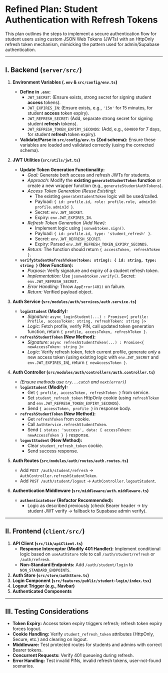 # Refined Plan: Student Authentication with Refresh Tokens

This plan outlines the steps to implement a secure authentication flow for student users using custom JSON Web Tokens (JWTs) with an HttpOnly refresh token mechanism, mimicking the pattern used for admin/Supabase authentication.

---

## I. Backend (`server/src/`)

1.  **Environment Variables (`.env` & `src/config/env.ts`)**
    *   **Define in `.env`:**
        *   `JWT_SECRET`: (Ensure exists, strong secret for signing student **access** tokens).
        *   `JWT_EXPIRES_IN`: (Ensure exists, e.g., `'15m'` for 15 minutes, for student **access** token expiry).
        *   `JWT_REFRESH_SECRET`: (Add, separate strong secret for signing student **refresh** tokens).
        *   `JWT_REFRESH_TOKEN_EXPIRY_SECONDS`: (Add, e.g., `604800` for 7 days, for student **refresh** token expiry).
    *   **Validate/Parse in `src/config/env.ts` (Zod schema):** Ensure these variables are loaded and validated correctly (using the corrected schema).

2.  **JWT Utilities (`src/utils/jwt.ts`)**
    *   **Update Token Generation Functionality:**
        *   *Goal:* Generate *both* access and refresh JWTs for students.
        *   *Approach:* Modify the **existing `generateStudentToken` function** or create a new wrapper function (e.g., `generateStudentAuthTokens`).
        *   *Access Token Generation (Reuse Existing):*
            *   The existing `generateStudentToken` logic will be used/called.
            *   Payload: `{ id: profile.id, role: profile.role, adminId: profile.adminId }`.
            *   Secret: `env.JWT_SECRET`.
            *   Expiry: `env.JWT_EXPIRES_IN`.
        *   *Refresh Token Generation (Add New):*
            *   Implement logic using `jsonwebtoken.sign()`.
            *   Payload: `{ id: profile.id, type: 'student_refresh' }`.
            *   Secret: `env.JWT_REFRESH_SECRET`.
            *   Expiry: Parsed `env.JWT_REFRESH_TOKEN_EXPIRY_SECONDS`.
        *   *Return:* The function should return `{ accessToken, refreshToken }`.
    *   **`verifyStudentRefreshToken(token: string): { id: string, type: string }` (New Function):**
        *   *Purpose:* Verify signature and expiry of a student refresh token.
        *   *Implementation:* Use `jsonwebtoken.verify()`. Secret: `env.JWT_REFRESH_SECRET`.
        *   *Error Handling:* Throw `AppError(401)` on failure.
        *   *Return:* Verified payload object.

3.  **Auth Service (`src/modules/auth/services/auth.service.ts`)**
    *   **`loginStudent` (Modify):**
        *   *Signature:* `async loginStudent(...) : Promise<{ profile: Profile, accessToken: string, refreshToken: string }>`
        *   *Logic:* Fetch profile, verify PIN, call updated token generation function, return `{ profile, accessToken, refreshToken }`.
    *   **`refreshStudentToken` (New Method):**
        *   *Signature:* `async refreshStudentToken(...) : Promise<{ newAccessToken: string }>`
        *   *Logic:* Verify refresh token, fetch current profile, generate *only* a new access token (using existing logic with `env.JWT_SECRET` and `env.JWT_EXPIRES_IN`), return `{ newAccessToken }`.

4.  **Auth Controller (`src/modules/auth/controllers/auth.controller.ts`)**
    *   *(Ensure methods use `try...catch` and `next(error)`)*
    *   **`loginStudent` (Modify):**
        *   Get `{ profile, accessToken, refreshToken }` from service.
        *   Set `student_refresh_token` HttpOnly cookie (using `refreshToken` and `env.JWT_REFRESH_TOKEN_EXPIRY_SECONDS`).
        *   Send `{ accessToken, profile }` in response body.
    *   **`refreshStudentToken` (New Method):**
        *   Get `refreshToken` from cookie.
        *   Call `AuthService.refreshStudentToken`.
        *   Send `{ status: 'success', data: { accessToken: newAccessToken } }` response.
    *   **`logoutStudent` (New Method):**
        *   Clear `student_refresh_token` cookie.
        *   Send success response.

5.  **Auth Routes (`src/modules/auth/routes/auth.routes.ts`)**
    *   Add `POST /auth/student/refresh` -> `AuthController.refreshStudentToken`.
    *   Add `POST /auth/student/logout` -> `AuthController.logoutStudent`.

6.  **Authentication Middleware (`src/middleware/auth.middleware.ts`)**
    *   **`authenticateUser` (Refactor Recommended):**
        *   Logic as described previously (check Bearer header -> try student JWT verify -> fallback to Supabase admin verify).

---

## II. Frontend (`client/src/`)

1.  **API Client (`src/lib/apiClient.ts`)**
    *   **Response Interceptor (Modify 401 Handler):** Implement conditional logic based on `useAuthStore` role to call `/auth/student/refresh` or `/auth/refresh`.
    *   **Non-Standard Endpoints:** Add `/auth/student/login` to `NON_STANDARD_ENDPOINTS`.
2.  **Auth Store (`src/store/authStore.ts`)**
3.  **Login Component (`src/features/public/student-login/index.tsx`)**
4.  **Logout Trigger (e.g., Navbar)**
5.  **Authenticated Components**

---

## III. Testing Considerations

*   **Token Expiry:** Access token expiry triggers refresh; refresh token expiry forces logout.
*   **Cookie Handling:** Verify `student_refresh_token` attributes (HttpOnly, Secure, etc.) and clearing on logout.
*   **Middleware:** Test protected routes for students and admins with correct Bearer tokens.
*   **Concurrent Requests:** Verify 401 queueing during refresh.
*   **Error Handling:** Test invalid PINs, invalid refresh tokens, user-not-found scenarios.